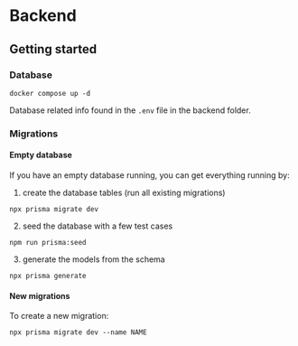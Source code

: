 # Backend

## Getting started

### Database

`docker compose up -d`

Database related info found in the `.env` file in the backend folder.

### Migrations

#### Empty database

If you have an empty database running, you can get everything running by:

1. create the database tables (run all existing migrations)

`npx prisma migrate dev`

2. seed the database with a few test cases

`npm run prisma:seed`

3. generate the models from the schema

`npx prisma generate`

#### New migrations

To create a new migration:

`npx prisma migrate dev --name NAME`
